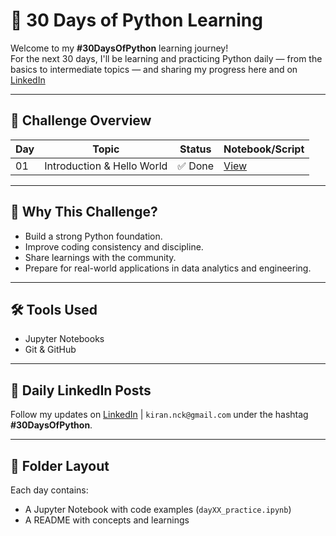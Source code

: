# 🚀 30 Days of Python Learning

Welcome to my **#30DaysOfPython** learning journey!  
For the next 30 days, I'll be learning and practicing Python daily — from the basics to intermediate topics — and sharing my progress here and on [LinkedIn](https://www.linkedin.com/in/kirankumarnc/) 

---

## 📅 Challenge Overview

| Day | Topic                        | Status  | Notebook/Script |
|-----|------------------------------|---------|------------------|
| 01  | Introduction & Hello World   | ✅ Done | [View](Day01/README.md) |

---

## 🧠 Why This Challenge?

- Build a strong Python foundation.
- Improve coding consistency and discipline.
- Share learnings with the community.
- Prepare for real-world applications in data analytics and engineering.

---

## 🛠 Tools Used

- Jupyter Notebooks
- Git & GitHub


---

## 📌 Daily LinkedIn Posts

Follow my updates on [LinkedIn](https://www.linkedin.com/in/kirankumarnc/) | `kiran.nck@gmail.com` under the hashtag **#30DaysOfPython**.

---

## 📁 Folder Layout

Each day contains:
- A Jupyter Notebook with code examples (`dayXX_practice.ipynb`)
- A README with concepts and learnings





